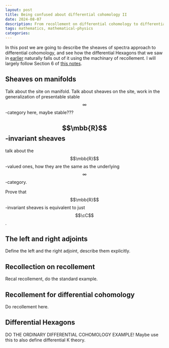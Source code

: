 ```yaml
---
layout: post
title: Being confused about differential cohomology II 
date: 2024-08-07
description: From recollement on differential cohomology to differential Hexagons
tags: mathematics, mathematical-physics
categories:
---
```


In this post we are going to describe the sheaves of spectra approach to differential cohomology, and see how the differential Hexagons that we saw in [earlier](???) naturally falls out of it using the machinary of recollement. I will largely follow Section 6 of [this notes](https://arxiv.org/abs/2109.12250).


## Sheaves on manifolds
Talk about the site on manifold. Talk about sheaves on the site, work in the generalization of presentable stable $$\infty$$-category here, maybe stable???




## $$\mbb{R}$$-invariant sheaves

talk about the $$\mbb{R}$$-valued ones, how they are the same as the underlying $$\infty$$-category.

Prove that $$\mbb{R}$$-invariant sheaves is equivalent to just $$\cC$$.


## The left and right adjoints
Define the left and the right adjoint, describe them explicitly.





## Recollection on recollement
Recal recollement, do the standard example.




## Recollement for differential cohomology
Do recollement here.





## Differential Hexagons
DO THE ORDINARY DIFFERENTIAL COHOMOLOGY EXAMPLE!
Maybe use this to also define differential K theory.



